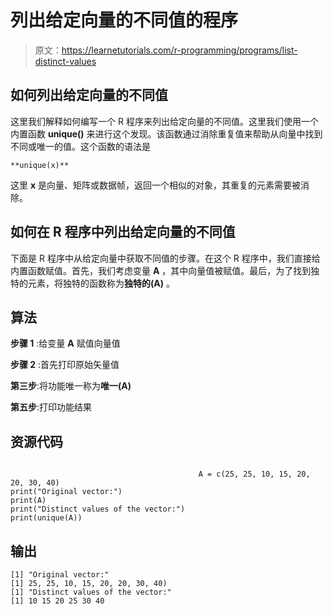 # 列出给定向量的不同值的程序

> 原文：<https://learnetutorials.com/r-programming/programs/list-distinct-values>

## 如何列出给定向量的不同值

这里我们解释如何编写一个 R 程序来列出给定向量的不同值。这里我们使用一个内置函数 **unique()** 来进行这个发现。该函数通过消除重复值来帮助从向量中找到不同或唯一的值。这个函数的语法是

```
**unique(x)** 

```

这里 **x** 是向量、矩阵或数据帧，返回一个相似的对象，其重复的元素需要被消除。

## 如何在 R 程序中列出给定向量的不同值

下面是 R 程序中从给定向量中获取不同值的步骤。在这个 R 程序中，我们直接给内置函数赋值。首先，我们考虑变量 **A** ，其中向量值被赋值。最后，为了找到独特的元素，将独特的函数称为**独特的(A)** 。

## 算法

**步骤 1** :给变量 **A** 赋值向量值

**步骤 2** :首先打印原始矢量值

**第三步**:将功能唯一称为**唯一(A)**

**第五步**:打印功能结果

## 资源代码

```

                                          A = c(25, 25, 10, 15, 20, 20, 30, 40)
print("Original vector:")
print(A)
print("Distinct values of the vector:")
print(unique(A))

```

## 输出

```
[1] "Original vector:"
[1] 25, 25, 10, 15, 20, 20, 30, 40)
[1] "Distinct values of the vector:"
[1] 10 15 20 25 30 40 
```